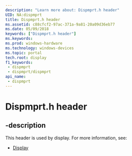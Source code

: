 ```yaml
---
description: "Learn more about: Dispmprt.h header"
UID: NA:dispmprt
title: Dispmprt.h header
ms.assetid: c88cfcf2-97ac-371a-9a81-20a09d36eb77
ms.date: 05/09/2018
keywords: ["Dispmprt.h header"]
ms.keywords: 
ms.prod: windows-hardware
ms.technology: windows-devices
ms.topic: portal
tech.root: display
f1_keywords:
 - dispmprt
 - dispmprt/dispmprt
api_name:
 - dispmprt
---
```


# Dispmprt.h header


## -description

This header is used by display. For more information, see:

- [Display](../_display/index.md)

